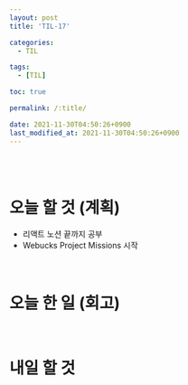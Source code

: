 ```yaml
---
layout: post
title: 'TIL-17'

categories:
  - TIL

tags:
  - [TIL]

toc: true

permalink: /:title/

date: 2021-11-30T04:50:26+0900
last_modified_at: 2021-11-30T04:50:26+0900
---
```


<br>
<br>

# 오늘 할 것 (계획)

- 리액트 노션 끝까지 공부
- Webucks Project Missions 시작

<br>

# 오늘 한 일 (회고)

<br>

# 내일 할 것
